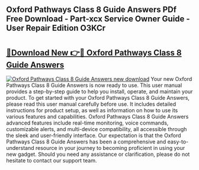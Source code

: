 ## Oxford Pathways Class 8 Guide Answers PDf Free Download - Part-xcx Service Owner Guide - User Repair Edition O3KCr

# <h2><a href="http://bc52941.oget.top/?id=Oxford+Pathways+Class+8+Guide+Answers">🔗Download New 👉🔴 Oxford Pathways Class 8 Guide Answers</a></h2>

[![Oxford Pathways Class 8 Guide Answers new download](https://i.imgur.com/5g1atiW.png)](http://bc52941.oget.top/?id=Oxford+Pathways+Class+8+Guide+Answers)
Your new Oxford Pathways Class 8 Guide Answers is now ready to use. This user manual provides a step-by-step guide to help you install, operate, and maintain your product. To get started with your Oxford Pathways Class 8 Guide Answers, please read this user manual carefully before use. It includes detailed instructions for product setup, as well as information on how to use its various features and capabilities. Oxford Pathways Class 8 Guide Answers advanced features include real-time monitoring, voice commands, customizable alerts, and multi-device compatibility, all accessible through the sleek and user-friendly interface. Our expectation is that the Oxford Pathways Class 8 Guide Answers has been a comprehensive and easy-to-understand resource in your journey to becoming proficient in using your new gadget. Should you need any assistance or clarification, please do not hesitate to contact our support team.
